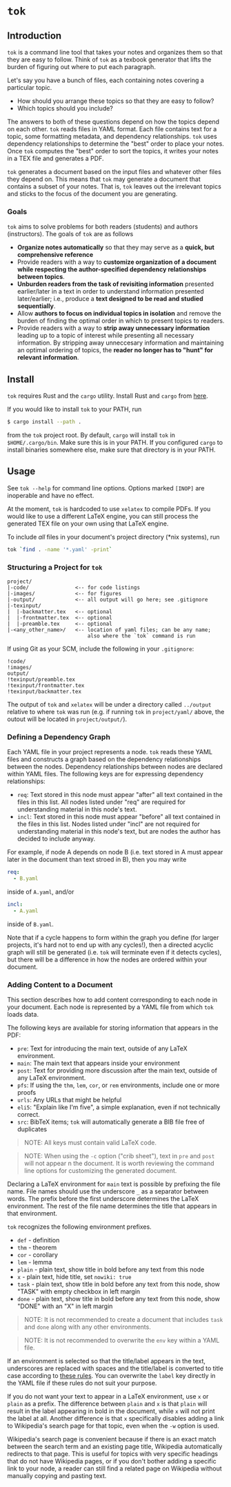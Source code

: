 # `tok`

## Introduction

`tok` is a command line tool that takes your notes and organizes them so
that they are easy to follow.
Think of `tok` as a texbook generator that lifts the burden of figuring
out where to put each paragraph.

Let's say you have a bunch of files, each containing notes covering a
particular topic.

- How should you arrange these topics so that they are easy to follow?
- Which topics should you include?

The answers to both of these questions depend on how the topics depend
on each other.
`tok` reads files in YAML format.
Each file contains text for a topic, some formatting metadata, and
dependency relationships.
`tok` uses dependency relationships to determine the "best" order to place
your notes.
Once `tok` computes the "best" order to sort the topics, it writes your
notes in a TEX file and generates a PDF.

`tok` generates a document based on the input files and whatever other
files they depend on.
This means that `tok` may generate a document that contains a subset of
your notes.
That is, `tok` leaves out the irrelevant topics and sticks to the focus of
the document you are generating.

### Goals

`tok` aims to solve problems for both readers (students) and authors
(instructors).
The goals of `tok` are as follows

- **Organize notes automatically** so that they may serve as a **quick,
  but comprehensive reference**
- Provide readers with a way to **customize organization of a document
  while respecting the author-specified dependency relationships between
  topics**.
- **Unburden readers from the task of revisiting information** presented
  earlier/later in a text in order to understand information presented
  later/earlier; i.e., produce a **text designed to be read and studied
  sequentially**.
- Allow **authors to focus on individual topics in isolation** and
  remove the burden of finding the optimal order in which to present
  topics to readers.
- Provide readers with a way to **strip away unnecessary information**
  leading up to a topic of interest while presenting all necessary
  information.
  By stripping away unneccesary information and maintaining an optimal
  ordering of topics, the **reader no longer has to "hunt" for relevant
  information**.

## Install

`tok` requires Rust and the `cargo` utility.
Install Rust and `cargo` from
[here](https://www.rust-lang.org/tools/install).

If you would like to install `tok` to your PATH, run

```sh
$ cargo install --path .
```

from the `tok` project root.
By default, `cargo` will install `tok` in `$HOME/.cargo/bin`.
Make sure this is in your PATH.
If you configured `cargo` to install binaries somewhere else, make sure
that directory is in your PATH.

## Usage

See `tok --help` for command line options.
Options marked `[INOP]` are inoperable and have no effect.

At the moment, `tok` is hardcoded to use `xelatex` to compile PDFs.
If you would like to use a different LaTeX engine, you can still process
the generated TEX file on your own using that LaTeX engine.

To include _all_ files in your document's project directory (*nix
systems), run

```sh
tok `find . -name '*.yaml' -print`
```

### Structuring a Project for `tok`

```
project/
|-code/               <-- for code listings
|-images/             <-- for figures
|-output/             <-- all output will go here; see .gitignore
|-texinput/
|  |-backmatter.tex   <-- optional
|  |-frontmatter.tex  <-- optional
|  |-preamble.tex     <-- optional
|-<any_other_name>/   <-- location of yaml files; can be any name;
                          also where the `tok` command is run
```

If using Git as your SCM, include the following in your `.gitignore`:

```
!code/
!images/
output/
!texinput/preamble.tex
!texinput/frontmatter.tex
!texinput/backmatter.tex
```

The output of `tok` and `xelatex` will be under a directory called
`../output` relative to where `tok` was run (e.g. if running `tok` in
`project/yaml/` above, the outout will be located in `project/output/`).

### Defining a Dependency Graph

Each YAML file in your project represents a node.
`tok` reads these YAML files and constructs a graph based on the
dependency relationships between the nodes.
Dependency relationships between nodes are declared within YAML files.
The following keys are for expressing dependency relationships:

 - `req`: Text stored in this node must appear "after" all text
   contained in the files in this list. All nodes listed under "req" are
   required for understanding material in this node's text.
 - `incl`: Text stored in this node must appear "before" all text
   contained in the files in this list. Nodes listed under "incl" are
   not required for understanding material in this node's text, but are
   nodes the author has decided to include anyway.

For example, if node A depends on node B (i.e. text stored in A must
appear later in the document than text stroed in B), then you may write

```yaml
req:
  - B.yaml
```

inside of `A.yaml`, and/or

```yaml
incl:
  - A.yaml
```

inside of `B.yaml`.

Note that if a cycle happens to form within the graph you define (for
larger projects, it's hard not to end up with any cycles!), then a
directed acyclic graph will still be generated (i.e. `tok` will
terminate even if it detects cycles), but there will be a difference in
how the nodes are ordered within your document.

### Adding Content to a Document

This section describes how to add content corresponding to each node in
your document.
Each node is represented by a YAML file from which `tok` loads data.

The following keys are available for storing information that appears in
the PDF:

 - `pre`: Text for introducing the main text, outside of any LaTeX
   environment.
 - `main`: The main text that appears inside your environment
 - `post`: Text for providing more discussion after the main text,
   outside of any LaTeX environment.
 - `pfs`: If using the `thm`, `lem`, `cor`, or `rem` environments,
   include one or more proofs
 - `urls`: Any URLs that might be helpful
 - `eli5`: "Explain like I'm five", a simple explanation, even if not
   technically correct.
 - `src`: BibTeX items; `tok` will automatically generate a BIB file
   free of duplicates

> NOTE: All keys must contain valid LaTeX code.

> NOTE: When using the `-c` option ("crib sheet"), text in `pre` and
> `post` will not appear n the document.
> It is worth reviewing the command line options for customizing the
> generated document.

Declaring a LaTeX environment for `main` text is possible by prefixing
the file name.
File names should use the underscore `_` as a separator between words.
The prefix before the first underscore determines the LaTeX environment.
The rest of the file name determines the title that appears in that
environment.

`tok` recognizes the following environment prefixes.

- `def` - definition
- `thm` - theorem
- `cor` - corollary
- `lem` - lemma
- `plain` - plain text, show title in bold before any text from this
  node
- `x` - plain text, hide title, set `nowiki: true`
- `task` - plain text, show title in bold before any text from this
  node, show "TASK" with empty checkbox in left margin
- `done` - plain text, show title in bold before any text from this
  node, show "DONE" with an "X" in left margin

> NOTE: It is not recommended to create a document that includes `task`
> and `done` along with any other environments.

> NOTE: It is not recommended to overwrite the `env` key within a YAML
> file.

If an environment is selected so that the title/label appears in the
text, underscores are replaced with spaces and the title/label is
converted to title case according to [these
rules](https://daringfireball.net/2008/05/title_case).
You can overwrite the `label` key directly in the YAML file if these
rules do not suit your purpose.

If you do not want your text to appear in a LaTeX environment, use
`x` or `plain` as a prefix.
The difference between `plain` and `x` is that `plain` will result in
the label appearing in bold in the document, while `x` will not print
the label at all.
Another difference is that `x` specifically disables adding a link to
Wikipedia's search page for that topic, even when the `-w` option is
used.

Wikipedia's search page is convenient because if there is an exact match
between the search term and an existing page title, Wikipedia
automatically redirects to that page.
This is useful for topics with very specific headings that do not have
Wikipedia pages, or if you don't bother adding a specific link to your
node, a reader can still find a related page on Wikipedia without
manually copying and pasting text.
